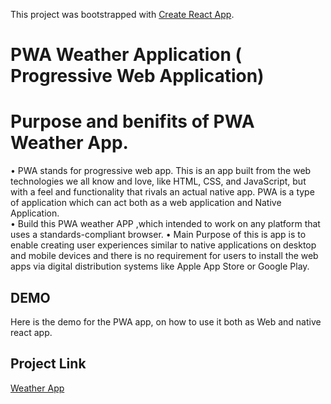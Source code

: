 This project was bootstrapped with [Create React App](https://github.com/facebook/create-react-app).

# PWA Weather Application ( Progressive Web Application)


# Purpose and benifits of PWA Weather App. 

• PWA stands for progressive web app. This is an app built from the web technologies we all know and love, like HTML, CSS, and JavaScript, but with a feel and functionality that rivals an actual native app. PWA is a type of application which can act both as a web application and Native Application. </br>
• Build this PWA weather APP ,which intended to work on any platform that uses a standards-compliant browser.
• Main Purpose of this is app is to enable creating user experiences similar to native applications on desktop and mobile devices and there is no
requirement for users to install the web apps via digital distribution systems like Apple App Store or Google Play.


## DEMO

Here is the demo for the PWA app, on how to use it both as Web and native react app. 




## Project Link

[Weather App](https://pwa-weatherapp-hitesh.netlify.app)


